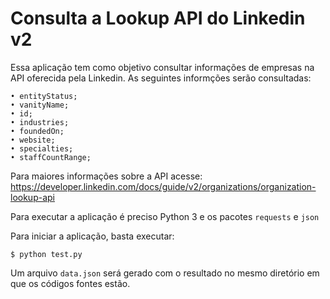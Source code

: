 # Consulta a Lookup API do Linkedin v2

Essa aplicação tem como objetivo consultar informações de empresas na API oferecida pela Linkedin. As seguintes informções serão consultadas:

    • entityStatus;
    • vanityName;
    • id;
    • industries;
    • foundedOn;
    • website;
    • specialties;
    • staffCountRange;

Para maiores informações sobre a API acesse: https://developer.linkedin.com/docs/guide/v2/organizations/organization-lookup-api

Para executar a aplicação é preciso Python 3 e os pacotes `requests` e `json`

Para iniciar a aplicação, basta executar:
 ```
 $ python test.py
 ```
Um arquivo `data.json` será gerado com o resultado no mesmo diretório em que os códigos fontes estão.








